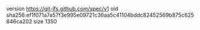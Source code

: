 version https://git-lfs.github.com/spec/v1
oid sha256:ef1f071a7a57f3e995e09721c36aa5c41104bddc82452569b875c625846ca202
size 1350
